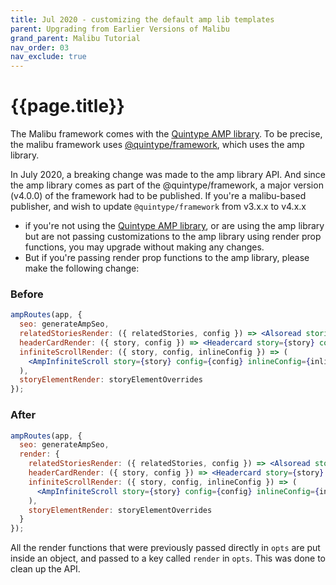 ```yaml
---
title: Jul 2020 - customizing the default amp lib templates
parent: Upgrading from Earlier Versions of Malibu
grand_parent: Malibu Tutorial
nav_order: 03
nav_exclude: true
---
```


# {{page.title}}

The Malibu framework comes with the [Quintype AMP library](https://www.npmjs.com/package/@quintype/amp). To be precise, the malibu framework uses [@quintype/framework](https://www.npmjs.com/package/@quintype/framework), which uses the amp library. 

In July 2020, a breaking change was made to the amp library API. And since the amp library comes as part of the @quintype/framework, a major version (v4.0.0) of the framework had to be published. If you're a malibu-based publisher, and wish to update `@quintype/framework` from v3.x.x to v4.x.x

-  if you're not using the [Quintype AMP library](https://www.npmjs.com/package/@quintype/amp), or are using the amp library but are not passing customizations to the amp library using render prop functions, you may upgrade without making any changes.
- But if you're passing render prop functions to the amp library, please make the following change:

### Before

```jsx
ampRoutes(app, {
  seo: generateAmpSeo,
  relatedStoriesRender: ({ relatedStories, config }) => <Alsoread stories={relatedStories} config={config} />,
  headerCardRender: ({ story, config }) => <Headercard story={story} config={config} />,
  infiniteScrollRender: ({ story, config, inlineConfig }) => (
    <AmpInfiniteScroll story={story} config={config} inlineConfig={inlineConfig} />
  ),
  storyElementRender: storyElementOverrides
});
```

### After

```jsx
ampRoutes(app, {
  seo: generateAmpSeo,
  render: {
    relatedStoriesRender: ({ relatedStories, config }) => <Alsoread stories={relatedStories} config={config} />,
    headerCardRender: ({ story, config }) => <Headercard story={story} config={config} />,
    infiniteScrollRender: ({ story, config, inlineConfig }) => (
      <AmpInfiniteScroll story={story} config={config} inlineConfig={inlineConfig} />
    ),
    storyElementRender: storyElementOverrides
  }
});
```
All the render functions that were previously passed directly in `opts` are put inside an object, and passed to a key called `render` in `opts`. This was done to clean up the API.
